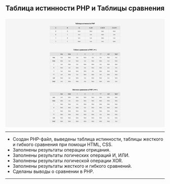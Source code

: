  ## <p align='center'>Таблица истинности PHP и Таблицы сравнения</p>

 <img src='screencapture-localhost-2023-03-18-11_41_07.png' align='center'>

 ***

- Создан PHP-файл, выведены таблица истинности, таблицы жесткого и гибкого сравнения при помощи HTML, CSS.
- Заполнены результаты операции отрицания.
- Заполнены результаты логических операций И, ИЛИ.
- Заполнены результаты логической операции XOR.
- Заполнены результаты жесткого и гибкого сравнений.
- Сделаны выводы о сравнении в PHP.

***